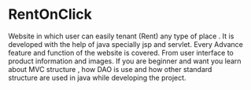 # RentOnClick
Website in which user can easily tenant (Rent) any type of place .
It is developed with the help of java specially jsp and servlet. 
Every Advance feature and function of the website is covered. From user interface to product information
and images.
If you  are beginner and want you learn about MVC structure , how DAO is use and how other standard  
structure are used in java while developing the project.


